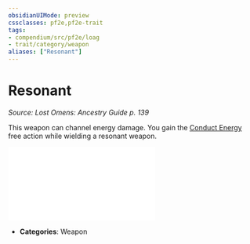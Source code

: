 ```yaml
---
obsidianUIMode: preview
cssclasses: pf2e,pf2e-trait
tags:
- compendium/src/pf2e/loag
- trait/category/weapon
aliases: ["Resonant"]
---
```

# Resonant  
*Source: Lost Omens: Ancestry Guide p. 139*  

This weapon can channel energy damage. You gain the [Conduct Energy](rules/actions/conduct-energy-loag.md) free action while wielding a resonant weapon.

![Conduct Energy](rules/actions/conduct-energy-loag.md)


- **Categories**: Weapon